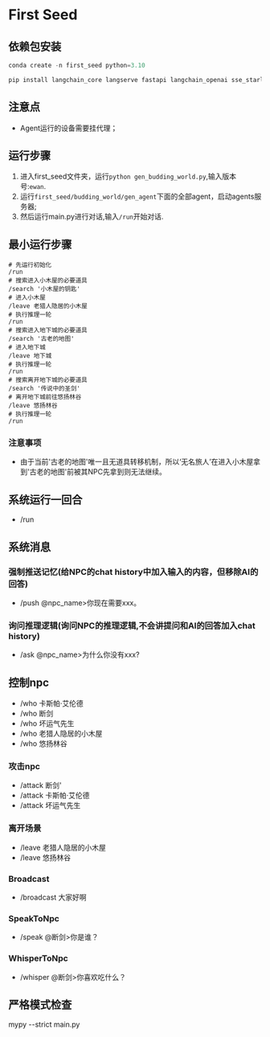 # First Seed

## 依赖包安装
```python
conda create -n first_seed python=3.10 

pip install langchain_core langserve fastapi langchain_openai sse_starlette faiss-cpu loguru mypy pandas openpyxl
```

## 注意点
- Agent运行的设备需要挂代理；

## 运行步骤
1. 进入first_seed文件夹，运行`python gen_budding_world.py`,输入版本号:`ewan`.
2. 运行`first_seed/budding_world/gen_agent`下面的全部agent，启动agents服务器;
3. 然后运行main.py进行对话,输入`/run`开始对话.  

## 最小运行步骤
```shell
# 先运行初始化
/run
# 搜索进入小木屋的必要道具
/search '小木屋的钥匙'
# 进入小木屋
/leave 老猎人隐居的小木屋
# 执行推理一轮
/run
# 搜索进入地下城的必要道具
/search '古老的地图'
# 进入地下城
/leave 地下城
# 执行推理一轮
/run
# 搜索离开地下城的必要道具
/search '传说中的圣剑'
# 离开地下城前往悠扬林谷
/leave 悠扬林谷
# 执行推理一轮
/run
```

### 注意事项
- 由于当前'古老的地图'唯一且无道具转移机制，所以‘无名旅人’在进入小木屋拿到'古老的地图'前被其NPC先拿到则无法继续。

## 系统运行一回合
- /run

## 系统消息
### 强制推送记忆(给NPC的chat history中加入输入的内容，但移除AI的回答)
- /push @npc_name>你现在需要xxx。

### 询问推理逻辑(询问NPC的推理逻辑,不会讲提问和AI的回答加入chat history)
- /ask @npc_name>为什么你没有xxx?


## 控制npc
- /who 卡斯帕·艾伦德
- /who 断剑
- /who 坏运气先生
- /who 老猎人隐居的小木屋
- /who 悠扬林谷

### 攻击npc
- /attack 断剑'
- /attack 卡斯帕·艾伦德
- /attack 坏运气先生

### 离开场景
- /leave 老猎人隐居的小木屋
- /leave 悠扬林谷

### Broadcast
- /broadcast 大家好啊

### SpeakToNpc
- /speak @断剑>你是谁？

### WhisperToNpc
- /whisper @断剑>你喜欢吃什么？


## 严格模式检查
mypy --strict main.py

